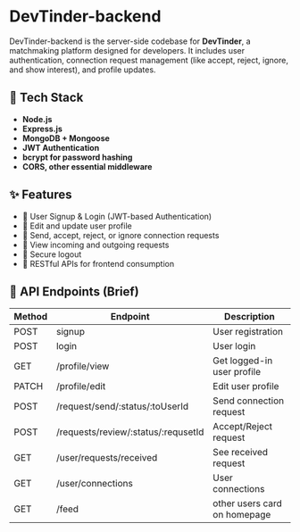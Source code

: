 # DevTinder-backend

DevTinder-backend is the server-side codebase for **DevTinder**, a matchmaking platform designed for developers. It includes user authentication, connection request management (like accept, reject, ignore, and show interest), and profile updates.

## 🔧 Tech Stack

- **Node.js**
- **Express.js**
- **MongoDB + Mongoose**
- **JWT Authentication**
- **bcrypt for password hashing**
- **CORS, other essential middleware**

## ✨ Features

- 🔐 User Signup & Login (JWT-based Authentication)
- 👤 Edit and update user profile
- 🔁 Send, accept, reject, or ignore connection requests
- 🔎 View incoming and outgoing requests
- 🚪 Secure logout
- 🧪 RESTful APIs for frontend consumption

## 📡 API Endpoints (Brief)

| Method | Endpoint                            | Description                  |
| ------ | ----------------------------------- | ---------------------------- |
| POST   | signup                              | User registration            |
| POST   | login                               | User login                   |
| GET    | /profile/view                       | Get logged-in user profile   |
| PATCH  | /profile/edit                       | Edit user profile            |
| POST   | /request/send/:status/:toUserId     | Send connection request      |
| POST   | /requests/review/:status/:requsetId | Accept/Reject request        |
| GET    | /user/requests/received             | See received request         |
| GET    | /user/connections                   | User connections             |
| GET    | /feed                               | other users card on homepage |
